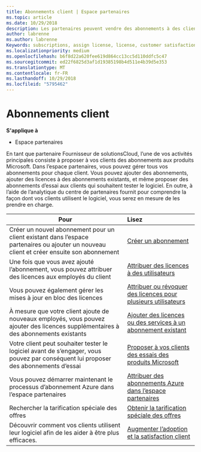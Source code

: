```yaml
---
title: Abonnements client | Espace partenaires
ms.topic: article
ms.date: 10/29/2018
description: Les partenaires peuvent vendre des abonnements à des clients et les gérer via l’Espace partenaires.
author: labrenne
ms.author: labrenne
Keywords: subscriptions, assign license, license, customer satisfaction, Azure subscriptions
ms.localizationpriority: medium
ms.openlocfilehash: b6f8d22a620fee619d864cc13cc5d110ddfc5c47
ms.sourcegitcommit: ed22f6825d3af1d19385198b4d511e4b39d5e353
ms.translationtype: MT
ms.contentlocale: fr-FR
ms.lasthandoff: 10/29/2018
ms.locfileid: "5795462"
---
```

# <a name="customer-subscriptions"></a>Abonnements client

**S'applique à**

-  Espace partenaires

En tant que partenaire Fournisseur de solutionsCloud, l’une de vos activités principales consiste à proposer à vos clients des abonnements aux produits Microsoft. Dans l’espace partenaires, vous pouvez gérer tous vos abonnements pour chaque client. Vous pouvez ajouter des abonnements, ajouter des licences à des abonnements existants, et même proposer des abonnements d’essai aux clients qui souhaitent tester le logiciel. En outre, à l’aide de l’analytique du centre de partenaires fournit pour comprendre la façon dont vos clients utilisent le logiciel, vous serez en mesure de les prendre en charge.

|**Pour**   |**Lisez**   |
|----------------------|:----------------------|
|Créer un nouvel abonnement pour un client existant dans l’espace partenaires ou ajouter un nouveau client et créer ensuite son abonnement|[Créer un abonnement](create-a-new-subscription.md)|
|Une fois que vous avez ajouté l’abonnement, vous pouvez attribuer des licences aux employés du client  |[Attribuer des licences à des utilisateurs](assign-licenses-to-users.md)|
|Vous pouvez également gérer les mises à jour en bloc des licences   |[Attribuer ou révoquer des licences pour plusieurs utilisateurs](bulk-license-provisioning-for-multiple-users.md)|
|À mesure que votre client ajoute de nouveaux employés, vous pouvez ajouter des licences supplémentaires à des abonnements existants   |[Ajouter des licences ou des services à un abonnement existant](add-licenses-or-services-to-an-existing-subscription.md)|
|Votre client peut souhaiter tester le logiciel avant de s’engager, vous pouvez par conséquent lui proposer des abonnements d’essai    |[Proposer à vos clients des essais des produits Microsoft](offer-your-customers-trials-of-microsoft-products.md)|
|Vous pouvez démarrer maintenant le processus d’abonnement Azure dans l’espace partenaires   |[Attribuer des abonnements Azure dans l’espace partenaires](assign-azure-subscriptions.md)|
|Rechercher la tarification spéciale des offres   |[Obtenir la tarification spéciale des offres](get-special-pricing-for-offers.md)|
|Découvrir comment vos clients utilisent leur logiciel afin de les aider à être plus efficaces.   | [Augmenter l’adoption et la satisfaction client](increasing-adoption-and-satisfaction.md)   | 

































 

 



